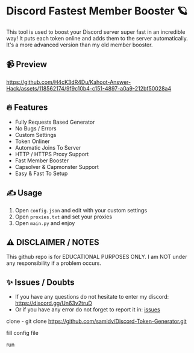 # Discord Fastest Member Booster 🪐
This tool is used to boost your Discord server super fast in an incredible way! It puts each token online and adds them to the server automatically. It's a more advanced version than my old member booster.

## 📹 Preview

https://github.com/H4cK3dR4Du/Kahoot-Answer-Hack/assets/118562174/9f9c10b4-c151-4897-a0a9-212bf50028a4

## 🔥 Features
- Fully Requests Based Generator
- No Bugs / Errors
- Custom Settings
- Token Onliner
- Automatic Joins To Server
- HTTP / HTTPS Proxy Support
- Fast Member Booster
- Capsolver & Capmonster Support
- Easy & Fast To Setup

## ✍️ Usage
1. Open `config.json` and edit with your custom settings
2. Open `proxies.txt` and set your proxies
3. Open `main.py` and enjoy

## ⚠️ DISCLAIMER / NOTES
This github repo is for EDUCATIONAL PURPOSES ONLY. I am NOT under any responsibility if a problem occurs.

## ✨ Issues / Doubts

- If you have any questions do not hesitate to enter my discord: https://discord.gg/Un63v2truD
- Or if you have any error do not forget to report it in: [issues](https://github.com/H4cK3dR4Du/Discord-Token-Generator/issues/new)

clone - git clone https://github.com/samidv/Discord-Token-Generator.git

fill config file

run
